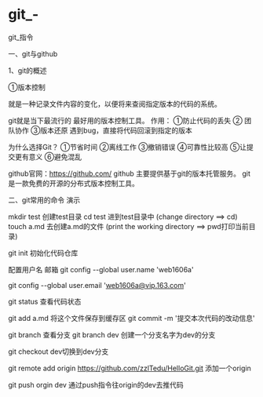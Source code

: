 # git_-
git_指令


一、git与github

1、git的概述

①版本控制

就是一种记录文件内容的变化，以便将来查阅指定版本的代码的系统。

git就是当下最流行的 最好用的版本控制工具。
作用：
①防止代码的丢失
②
团队协作
③版本还原
遇到bug，直接将代码回滚到指定的版本



为什么选择Git？
①节省时间
②离线工作
③撤销错误
④可靠性比较高
⑤让提交更有意义
⑥避免混乱


github官网：https://github.com/
github 主要提供基于git的版本托管服务。
git是一款免费的开源的分布式版本控制工具。




二、git常用的命令
演示

mkdir test 创建test目录
cd test 进到test目录中 (change directory ==> cd)
touch a.md 去创建a.md的文件
(print the working directory ==> pwd打印当前目录)

git init 初始化代码仓库

配置用户名 邮箱
git config --global user.name 'web1606a'

git config --global user.email 'web1606a@vip.163.com'

git status 查看代码状态

git add a.md 将这个文件保存到缓存区
git commit -m '提交本次代码的改动信息'

git branch 查看分支
git branch dev 创建一个分支名字为dev的分支

git checkout dev切换到dev分支
 
git remote add origin https://github.com/zzlTedu/HelloGit.git 添加一个origin

git push orgin dev 通过push指令往origin的dev去推代码
